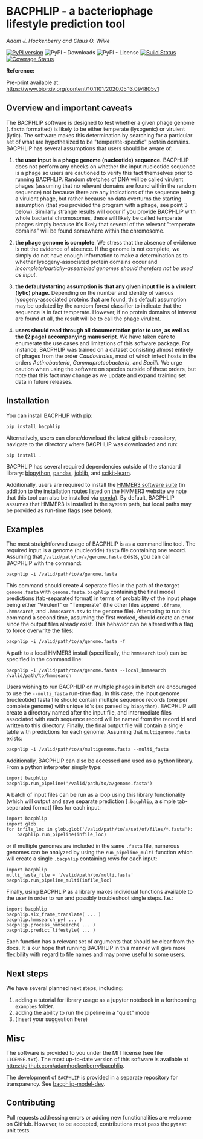# BACPHLIP - a bacteriophage lifestyle prediction tool

*Adam J. Hockenberry and Claus O. Wilke*

[![PyPI version](https://badge.fury.io/py/bacphlip.svg)](https://badge.fury.io/py/bacphlip)
![PyPI - Downloads](https://img.shields.io/pypi/dm/bacphlip)
![PyPI - License](https://img.shields.io/pypi/l/bacphlip)
[![Build Status](https://travis-ci.com/adamhockenberry/bacphlip.svg?branch=master)](https://travis-ci.com/adamhockenberry/bacphlip)
[![Coverage Status](https://img.shields.io/codecov/c/github/adamhockenberry/bacphlip/master.svg)](https://codecov.io/github/adamhockenberry/bacphlip?branch=master)

**Reference:**

Pre-print available at: <https://www.biorxiv.org/content/10.1101/2020.05.13.094805v1>


## Overview and important caveats

The BACPHLIP software is designed to test whether a given phage genome (`.fasta` formatted) is likely to be either temperate (lysogenic) or virulent (lytic). The software makes this determination by searching for a particular set of what are hypothesized to be "temperate-specific" protein domains. BACPHLIP has several assumptions that users should be aware of:

1. **the user input is a phage genome (nucleotide) sequence**. BACPHLIP does not perform any checks on whether the input nucleotide sequence is a phage so users are cautioned to verify this fact themselves prior to running BACPHLIP. Random stretches of DNA will be called virulent phages (assuming that no relevant domains are found within the random sequence) not because there are any indications of the sequence being a virulent phage, but rather because no data overturns the starting assumption (that you provided the program with a phage, see point 3 below). Similarly strange results will occur if you provide BACPHLIP with whole bacterial chromosomes, these will likely be called temperate phages simply because it's likely that several of the relevant "temperate domains" will be found somewhere within the chromosome.

2. **the phage genome is complete**.  We stress that the absence of evidence is not the evidence of absence. If the genome is not complete, we simply do not have enough information to make a determination as to whether lysogeny-associated protein domains occur and *incomplete/partially-assembled genomes should therefore not be used as input*.  

3. **the default/starting assumption is that any given input file is a virulent (lytic) phage.** Depending on the number and identity of various lysogeny-associated proteins that are found, this default assumption may be updated by the random forest classifier to indicate that the sequence is in fact temperate. However, if no protein domains of interest are found at all, the result will be to call the phage virulent. 

4. **users should read through all documentation prior to use, as well as the (2 page) accompanying manuscript**. We have taken care to enumerate the use cases and limitations of this software package. For instance, BACPHLIP was trained on a dataset consisting almost entirely of phages from the order *Caudovirales*, most of which infect hosts in the orders *Actinobacteria*, *Gammaproteobacteria*, and *Bacilli*. We urge caution when using the software on species outside of these orders, but note that this fact may change as we update and expand training set data in future releases. 

## Installation

You can install BACPHLIP with pip:
```
pip install bacphlip
```

Alternatively, users can clone/download the latest github repository, navigate to the directory where BACPHLIP was downloaded and run:
```
pip install .
```

BACPHLIP has several required dependencies outside of the standard library: [biopython](https://pypi.org/project/biopython/), [pandas](https://pypi.org/project/pandas/), [joblib](https://pypi.org/project/joblib/), and [scikit-learn](https://pypi.org/project/scikit-learn/).

Additionally, users are required to install the [HMMER3 software suite](http://hmmer.org/) (in addition to the installation routes listed on the HMMER3 website we note that this tool can also be installed via [conda](https://anaconda.org/bioconda/hmmer)). By default, BACPHLIP assumes that HMMER3 is installed in the system path, but local paths may be provided as run-time flags (see below). 

## Examples

The most straightforwad usage of BACPHLIP is as a command line tool. The required input is a genome (nucleotide) `fasta` file containing one record. Assuming that `/valid/path/to/a/genome.fasta` exists, you can call BACPHLIP with the command:
```
bacphlip -i /valid/path/to/a/genome.fasta
```

This command should create 4 seperate files in the path of the target `genome.fasta` with `genome.fasta.bacphlip` containing the final model predictions (tab-separated format) in terms of probability of the input phage being either "Virulent" or "Temperate" (the other files append `.6frame`, `.hmmsearch`, and `.hmmsearch.tsv` to the genome file). Attempting to run this command a second time, assuming the first worked, should create an error since the output files already exist. This behavior can be altered with a flag to force overwrite the files:
```
bacphlip -i /valid/path/to/a/genome.fasta -f 
```

A path to a local HMMER3 install (specifically, the `hmmsearch` tool) can be specified in the command line:
```
bacphlip -i /valid/path/to/a/genome.fasta --local_hmmsearch /valid/path/to/hmmsearch
```

Users wishing to run BACPHLIP on multiple phages in batch are encouraged to use the `--multi_fasta` run-time flag. In this case, the input genome (nucleotide) fasta file should contain multiple sequence records (one per complete genome) with unique id's (as parsed by `biopython`). BACPHLIP will create a directory named after the input file, and intermediate files associated with each sequence record will be named from the record id and written to this directory. Finally, the final output file will contain a single table with predictions for each genome. Assuming that `multigenome.fasta` exists:
```
bacphlip -i /valid/path/to/a/multigenome.fasta --multi_fasta
```

Additionally, BACPHLIP can also be accessed and used as a python library. From a python interpreter simply type:
```
import bacphlip
bacphlip.run_pipeline('/valid/path/to/a/genome.fasta')
```

A batch of input files can be run as a loop using this library functionality (which will output and save separate prediction [`.bacphlip`, a simple tab-separated format] files for each input:
```
import bacphlip
import glob
for infile_loc in glob.glob('/valid/path/to/a/set/of/files/*.fasta'):
    bacphlip.run_pipeline(infile_loc)
```

or if multiple genomes are included in the same `.fasta` file, numerous genomes can be analyzed by using the `run_pipeline_multi` function which will create a single `.bacphlip` containing rows for each input:
```
import bacphlip
multi_fasta_file = '/valid/path/to/multi.fasta'
bacphlip.run_pipeline_multi(infile_loc)
```


Finally, using BACPHLIP as a library makes individual functions available to the user in order to run and possibly troubleshoot single steps. I.e.:
```
import bacphlip
bacphlip.six_frame_translate( ... )
bacphlip.hmmsearch_py( ... )
bacphlip.process_hmmsearch( ... )
bacphlip.predict_lifestyle( ... )
```
Each function has a relevant set of arguments that should be clear from the docs. It is our hope that running BACPHLIP in this manner will give more flexibility with regard to file names and may prove useful to some users.

## Next steps

We have several planned next steps, including:
1. adding a tutorial for library usage as a jupyter notebook in a forthcoming `examples` folder. 
2. adding the ability to run the pipeline in a "quiet" mode
3. (insert your suggestion here)

## Misc

The software is provided to you under the MIT license (see file `LICENSE.txt`).
The most up-to-date version of this software is available at
https://github.com/adamhockenberry/bacphlip.

The development of `BACPHLIP` is provided in a separate repository for transparency. See [bacphlip-model-dev](https://github.com/adamhockenberry/bacphlip-model-dev).

## Contributing

Pull requests addressing errors or adding new functionalities are welcome on GitHub. However, to be accepted, contributions must pass the `pytest` unit tests. 
